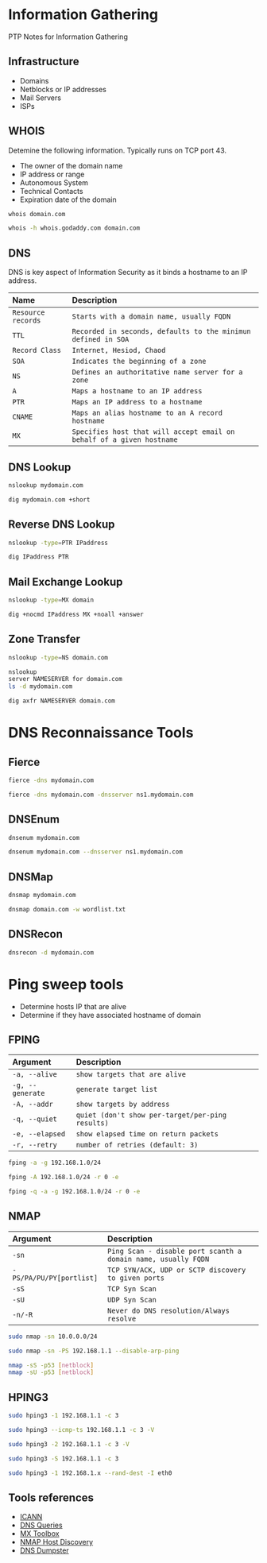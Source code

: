 
# Information Gathering

PTP Notes for Information Gathering
## Infrastructure 

- Domains
- Netblocks or IP addresses
- Mail Servers
- ISPs


## WHOIS

Detemine the following information. Typically runs on TCP port 43.

- The owner of the domain name
- IP address or range
- Autonomous System
- Technical Contacts
- Expiration date of the domain

```bash
whois domain.com
```
```bash
whois -h whois.godaddy.com domain.com
```

## DNS

DNS is key aspect of Information Security as it binds a hostname to an IP address.

| Name      | Description                                                   |
| :-------- | :------------------------------------------------------------ |
| `Resource records` | `Starts with a domain name, usually FQDN`            |
|`TTL`| `Recorded in seconds, defaults to the minimun defined in SOA`       |
|`Record Class`| `Internet, Hesiod, Chaod`                                  |
|`SOA`|`Indicates the beginning of a zone`                                  |
|`NS`|`Defines an authoritative name server for a zone`                     |
|`A`|`Maps a hostname to an IP address`                                     |
|`PTR`| `Maps an IP address to a hostname`                                  |
|`CNAME`| `Maps an alias hostname to an A record hostname`                  |
|`MX`| `Specifies host that will accept email on behalf of a given hostname`|

## DNS Lookup

```bash
nslookup mydomain.com
```
```bash
dig mydomain.com +short
```

## Reverse DNS Lookup

```bash
nslookup -type=PTR IPaddress
```
```bash
dig IPaddress PTR
```

## Mail Exchange Lookup

```bash
nslookup -type=MX domain
```
```bash
dig +nocmd IPaddress MX +noall +answer
```

## Zone Transfer

```bash
nslookup -type=NS domain.com
```

```bash
nslookup
server NAMESERVER for domain.com
ls -d mydomain.com
```
```bash
dig axfr NAMESERVER domain.com
```

# DNS Reconnaissance Tools

## Fierce

```bash
fierce -dns mydomain.com
```
```bash
fierce -dns mydomain.com -dnsserver ns1.mydomain.com
```

## DNSEnum

```bash
dnsenum mydomain.com
```
```bash
dnsenum mydomain.com --dnsserver ns1.mydomain.com
```

## DNSMap

```bash
dnsmap mydomain.com
```
```bash
dnsmap domain.com -w wordlist.txt
```
## DNSRecon

```bash
dnsrecon -d mydomain.com
```

# Ping sweep tools

- Determine hosts IP that are alive
- Determine if they have associated hostname of domain


## FPING

| Argument               | Description                                                  |
| :--------------------- | :------------------------------------------------------------|
| `-a, --alive`          | `show targets that are alive`                                |
|`-g, --generate`        | `generate target list`                                       |
|`-A, --addr`            | `show targets by address`                                    |
|`-q, --quiet`           |`quiet (don't show per-target/per-ping results)`              |
|`-e, --elapsed`         | `show elapsed time on return packets`                        |
|`-r, --retry`           | `number of retries (default: 3)`                             |

```bash
fping -a -g 192.168.1.0/24
```
```bash
fping -A 192.168.1.0/24 -r 0 -e
```
```bash
fping -q -a -g 192.168.1.0/24 -r 0 -e
```
## NMAP

| Argument               | Description                                                   |
| :--------------------- | :------------------------------------------------------------ |
| `-sn`                  | `Ping Scan - disable port scanth a domain name, usually FQDN` |
|`-PS/PA/PU/PY[portlist]`| `TCP SYN/ACK, UDP or SCTP discovery to given ports`           |
|`-sS`                   | `TCP Syn Scan`                                                |
|`-sU`                   |`UDP Syn Scan`                                                 |
|`-n/-R`                    | `Never do DNS resolution/Always resolve`                   |

```bash
sudo nmap -sn 10.0.0.0/24
```
```bash
sudo nmap -sn -PS 192.168.1.1 --disable-arp-ping
```
```bash
nmap -sS -p53 [netblock]
nmap -sU -p53 [netblock]
```
## HPING3

```bash
sudo hping3 -1 192.168.1.1 -c 3
```

```bash
sudo hping3 --icmp-ts 192.168.1.1 -c 3 -V
```
```bash
sudo hping3 -2 192.168.1.1 -c 3 -V
```
```bash
sudo hping3 -S 192.168.1.1 -c 3
```
```bash
sudo hping3 -1 192.168.1.x --rand-dest -I eth0
```


## Tools references

 - [ICANN](https://www.icann.org/)
 - [DNS Queries](https://www.dnsqueries.com/en)
 - [MX Toolbox](https://mxtoolbox.com/)
 - [NMAP Host Discovery](https://nmap.org/book/man-host-discovery.html)
 - [DNS Dumpster](https://dnsdumpster.com/)

 

